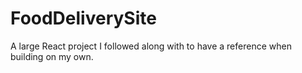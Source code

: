 # FoodDeliverySite
A large React project I followed along with to have a reference when building on my own.
